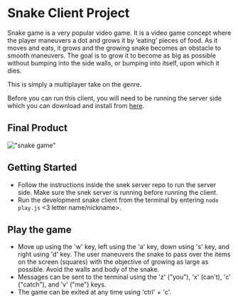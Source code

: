 # Snake Client Project

Snake game is a very popular video game. It is a video game concept where the player maneuvers a dot and grows it by ‘eating’ pieces of food. As it moves and eats, it grows and the growing snake becomes an obstacle to smooth maneuvers. The goal is to grow it to become as big as possible without bumping into the side walls, or bumping into itself, upon which it dies.

This is simply a multiplayer take on the genre.

Before you can run this client, you will need to be running the server side which you can download and install from [here](https://github.com/lighthouse-labs/snek-multiplayer). 

## Final Product

!["snake game"](https://raw.githubusercontent.com/taniarascia/snek/master/snek.gif)

## Getting Started

- Follow the instructions inside the snek server repo to run the server side. Make sure the snek server is running before running the client.
- Run the development snake client from the terminal by entering `node play.js` <3 letter name/nickname>.

## Play the game 

- Move up using the 'w' key, left using the 'a' key, down using 's' key, and right using 'd' key. The user maneuvers the snake to pass over the items on the screen (squares) with the objective of growing as large as possible. Avoid the walls and body of the snake.
- Messages can be sent to the terminal using the 'z' ("you"), 'x' (can't), 'c' ("catch"), and 'v' ("me") keys.
- The game can be exited at any time using 'ctrl' + 'c'.